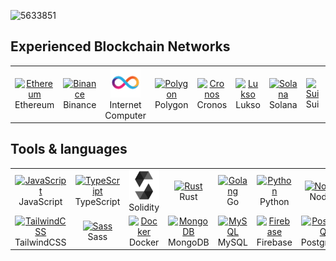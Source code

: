 ![5633851](https://user-images.githubusercontent.com/93314018/234635823-79fdd513-5034-4371-970f-ae86463e7ae4.jpg)

## Experienced Blockchain Networks

<table>
  <tr>
    <td align="center" width="96">
      <a href="#macropower-tech">
        <img src="./pics/ethereum.png" width="48" height="48" alt="Ethereum" />
      </a>
      <br>Ethereum
    </td>
    <td align="center" width="96">
      <a href="#macropower-tech">
        <img src="./pics/binance.png" width="48" height="48" alt="Binance" />
      </a>
      <br>Binance
    </td>
    <td align="center" width="96">
      <a href="#macropower-tech">
        <img src="./pics/icp.png" width="48" height="48" alt="Avalanche" />
      </a>
      <br>Internet Computer
    </td>
    <td align="center" width="96">
      <a href="#macropower-tech">
        <img src="./pics/polygon.png" width="48" height="48" alt="Polygon" />
      </a>
      <br>Polygon
    </td>
    <td align="center" width="96">
      <a href="#macropower-tech">
        <img src="./pics/cronos.svg" width="48" height="48" alt="Cronos" />
      </a>
      <br>Cronos
    </td>
    <td align="center" width="96">
      <a href="#macropower-tech">
        <img src="./pics/Lukso.png" width="48" height="48" alt="Lukso" />
      </a>
      <br>Lukso
    </td>
    <td align="center" width="96">
      <a href="#macropower-tech">
        <img src="./pics/solana.png" width="48" height="48" alt="Solana" />
      </a>
      <br>Solana
    </td>
    <td align="center" width="96">
      <a href="#macropower-tech">
        <img src="./pics/sui.svg" width="48" height="48" alt="Sui" />
      </a>
      <br>Sui
    </td>
    <td align="center" width="96">
      <a href="#macropower-tech" >
        <img src="./pics/aptos.webp" width="48" height="48" alt="Aptos" />
      </a>
      <br>Aptos
    </td>
  </tr>
</table>
  
## Tools & languages

<table>
  <tr>
    <td align="center" width="96">
      <a href="#macropower-tech">
        <img src="./pics/javascript-original.svg" width="48" height="48" alt="JavaScript" />
      </a>
      <br>JavaScript
    </td>
    <td align="center" width="96">
      <a href="#macropower-tech">
        <img src="./pics/typescript-original.svg" width="48" height="48" alt="TypeScript" />
      </a>
      <br>TypeScript
    </td>
    <td align="center"  width="96">
      <a href="#macropower-tech">
        <img src="https://raw.githubusercontent.com/github/explore/ba9de12f88fd08825c51928e91f1678cb5c94b26/topics/solidity/solidity.png" width="48" height="48" alt="Solidity" />
      </a>
      <br>Solidity
    </td>
    <td align="center" width="96">
      <a href="#macropower-tech">
        <img src="./pics/rust.png" width="72" height="48" alt="Rust" />
      </a>
      <br>Rust
    </td>
    <td align="center" width="96">
      <a href="#macropower-tech">
        <img src="./pics/go-flat.svg" width="48" height="48" alt="Golang" />
      </a>
      <br>Go
    </td>
    <td align="center" width="96">
      <a href="#macropower-tech">
        <img src="./pics/python-original.svg" width="48" height="48" alt="Python" />
      </a>
      <br>Python
    </td>
    <td align="center" width="96">
      <a href="#macropower-tech">
        <img src="https://cdn.iconscout.com/icon/free/png-64/node-js-1174925.png" width="48" height="48" alt="NodeJs" />
      </a>
      <br>NodeJs
    </td>
    <td align="center" width="96">
      <a href="#macropower-tech" >
        <img src="./pics/react-original.svg" width="48" height="48" alt="React" />
      </a>
      <br>React
    </td>
    <td align="center" width="96">
      <a href="#macropower-tech">
        <img src="https://cdn.iconscout.com/icon/free/png-64/vue-282497.png" width="48" height="48" alt="Vue" />
      </a>
      <br>Vue
    </td>
  </tr>
  <tr>
    <td align="center" width="96">
      <a href="#macropower-tech" >
        <img src="./pics/tailwindcss.svg" width="48" height="48" alt="TailwindCSS" />
      </a>
      <br>TailwindCSS
    </td>
    <td align="center" width="96">
      <a href="#macropower-tech">
        <img src="./pics/sass-original.svg" width="48" height="48" alt="Sass" />
      </a>
      <br>Sass
    </td>
    <td align="center" width="96"> 
      <a href="#macropower-tech" >
        <img src="./pics/docker-original.svg" width="48" height="48" alt="Docker" />
      </a>
      <br>Docker
    </td>
    <td align="center"  width="96">
      <a href="#macropower-tech">
        <img src="./pics/mongodb.svg" width="48" height="48" alt="MongoDB" />
      </a>
      <br>MongoDB
    </td>
    <td align="center"  width="96">
      <a href="#macropower-tech">
        <img src="./pics/mysql-original.svg" width="48" height="48" alt="MySQL" />
      </a>
      <br>MySQL
    </td>
    <td align="center" width="96">
      <a href="#macropower-tech" >
        <img src="https://avatars.githubusercontent.com/u/1335026?s=200&v=4" width="48" height="48" alt="Firebase" />
      </a>
      <br>Firebase
    </td>
    <td align="center" width="96">
      <a href="#macropower-tech" >
        <img src="https://user-images.githubusercontent.com/24623425/36042969-f87531d4-0d8a-11e8-9dee-e87ab8c6a9e3.png" width="48" height="48" alt="PostgreSQL" />
      </a>
      <br>PostgreSQL
    </td>
    <td align="center" width="96">
      <a href="#macropower-tech" >
        <img src="./pics/aws-ampliify.svg" width="48" height="48" alt="AWS_Amplify" />
      </a>
      <br>AWS_Amplify
    </td>
    <td align="center" width="96">
      <a href="#macropower-tech">
        <img src="https://raw.githubusercontent.com/PowerShell/PowerShell/master/assets/ps_black_128.svg" width="48" height="48" alt="Powershell" />
      </a>
      <br>Powershell
    </td>
  </tr>
</table>
